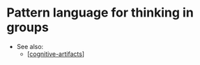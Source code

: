 # Pattern language for thinking in groups

- See also:
  - [[cognitive-artifacts]]


[//begin]: # "Autogenerated link references for markdown compatibility"
[cognitive-artifacts]: cognitive-artifacts "Cognitive artifacts"
[//end]: # "Autogenerated link references"